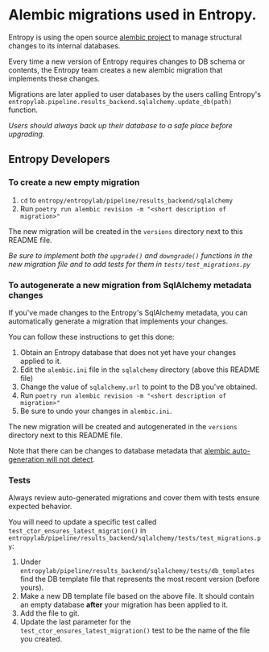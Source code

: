# Alembic migrations used in Entropy.

Entropy is using the open source [alembic project](https://alembic.sqlalchemy.org)
to manage structural changes to its internal databases. 

Every time a new version of Entropy requires changes to DB schema or contents, the
Entropy team creates a new alembic migration that implements these changes. 

Migrations are later applied to user databases by the users calling Entropy's 
`entropylab.pipeline.results_backend.sqlalchemy.update_db(path)` function.

*Users should always back up their database to a safe place before upgrading.*

## Entropy Developers

### To create a new empty migration
1. `cd` to `entropy/entropylab/pipeline/results_backend/sqlalchemy`
2. Run `poetry run alembic revision -m "<short description of migration>"`

The new migration will be created in the `versions` directory next to this README file.

*Be sure to implement both the `upgrade()` and `downgrade()` functions in the new 
migration file and to add tests for them in `tests/test_migrations.py`*

### To autogenerate a new migration from SqlAlchemy metadata changes
If you've made changes to the Entropy's SqlAlchemy metadata, you can automatically 
generate a migration that implements your changes.

You can follow these instructions to get this done:

1. Obtain an Entropy database that does not yet have your changes applied to it.
1. Edit the `alembic.ini` file in the `sqlalchemy` directory (above this README file) 
2. Change the value of `sqlalchemy.url` to point to the DB you've obtained.
3. Run `poetry run alembic revision -m "<short description of migration>"`
4. Be sure to undo your changes in `alembic.ini`.

The new migration will be created and autogenerated in the `versions` directory next
to this README file.

Note that there can be changes to database metadata that [alembic auto-generation 
will not detect](https://alembic.sqlalchemy.org/en/latest/autogenerate.html#what-does-autogenerate-detect-and-what-does-it-not-detect
). 

### Tests
Always review auto-generated migrations and cover them with tests ensure expected 
behavior.

You will need to update a specific test called `test_ctor_ensures_latest_migration()` 
in `entropylab/pipeline/results_backend/sqlalchemy/tests/test_migrations.py`:

1. Under `entropylab/pipeline/results_backend/sqlalchemy/tests/db_templates` find the 
DB template file that represents the most recent version (before yours).
3. Make a new DB template file based on the above file. It should contain an empty 
database **after** your migration has been applied to it.
4. Add the file to git.
5. Update the last parameter for the `test_ctor_ensures_latest_migration()` test to be
the name of the file you created.
